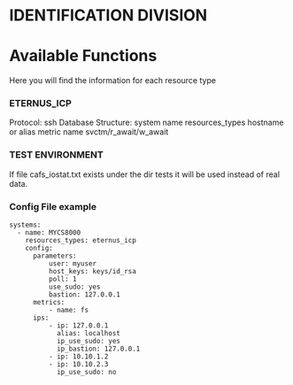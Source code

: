 

#                       IDENTIFICATION DIVISION



# Available Functions

Here you will find the information for each resource type

### ETERNUS_ICP

Protocol: ssh
Database Structure:
  system name
  resources_types
  hostname or alias
  metric name
  svctm/r_await/w_await

### TEST ENVIRONMENT

If file cafs_iostat.txt exists under the dir tests it will be used instead of real data.

### Config File example

````
systems:
  - name: MYCS8000
    resources_types: eternus_icp
    config:
      parameters:
          user: myuser
          host_keys: keys/id_rsa
          poll: 1
          use_sudo: yes
          bastion: 127.0.0.1
      metrics:
          - name: fs
      ips:
          - ip: 127.0.0.1
            alias: localhost
            ip_use_sudo: yes
            ip_bastion: 127.0.0.1
          - ip: 10.10.1.2
          - ip: 10.10.2.3
            ip_use_sudo: no
````